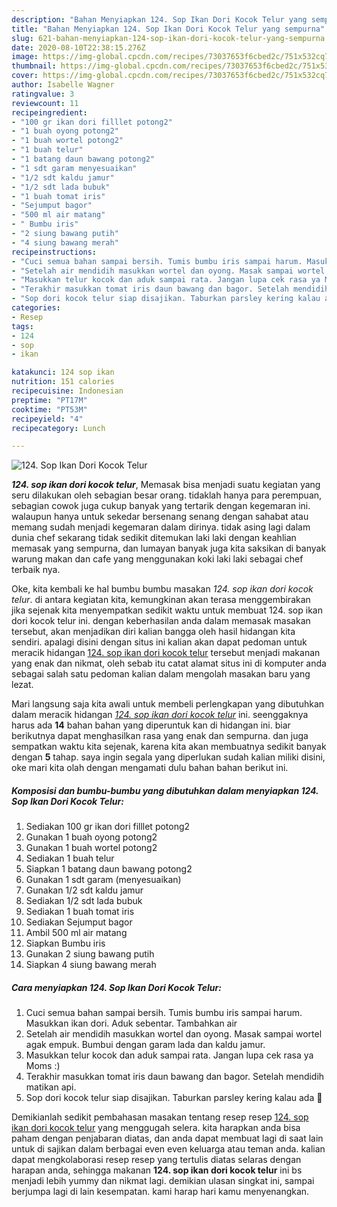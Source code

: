 ```yaml
---
description: "Bahan Menyiapkan 124. Sop Ikan Dori Kocok Telur yang sempurna"
title: "Bahan Menyiapkan 124. Sop Ikan Dori Kocok Telur yang sempurna"
slug: 621-bahan-menyiapkan-124-sop-ikan-dori-kocok-telur-yang-sempurna
date: 2020-08-10T22:38:15.276Z
image: https://img-global.cpcdn.com/recipes/73037653f6cbed2c/751x532cq70/124-sop-ikan-dori-kocok-telur-foto-resep-utama.jpg
thumbnail: https://img-global.cpcdn.com/recipes/73037653f6cbed2c/751x532cq70/124-sop-ikan-dori-kocok-telur-foto-resep-utama.jpg
cover: https://img-global.cpcdn.com/recipes/73037653f6cbed2c/751x532cq70/124-sop-ikan-dori-kocok-telur-foto-resep-utama.jpg
author: Isabelle Wagner
ratingvalue: 3
reviewcount: 11
recipeingredient:
- "100 gr ikan dori filllet potong2"
- "1 buah oyong potong2"
- "1 buah wortel potong2"
- "1 buah telur"
- "1 batang daun bawang potong2"
- "1 sdt garam menyesuaikan"
- "1/2 sdt kaldu jamur"
- "1/2 sdt lada bubuk"
- "1 buah tomat iris"
- "Sejumput bagor"
- "500 ml air matang"
- " Bumbu iris"
- "2 siung bawang putih"
- "4 siung bawang merah"
recipeinstructions:
- "Cuci semua bahan sampai bersih. Tumis bumbu iris sampai harum. Masukkan ikan dori. Aduk sebentar. Tambahkan air"
- "Setelah air mendidih masukkan wortel dan oyong. Masak sampai wortel agak empuk. Bumbui dengan garam lada dan kaldu jamur."
- "Masukkan telur kocok dan aduk sampai rata. Jangan lupa cek rasa ya Moms :)"
- "Terakhir masukkan tomat iris daun bawang dan bagor. Setelah mendidih matikan api."
- "Sop dori kocok telur siap disajikan. Taburkan parsley kering kalau ada 🥰"
categories:
- Resep
tags:
- 124
- sop
- ikan

katakunci: 124 sop ikan 
nutrition: 151 calories
recipecuisine: Indonesian
preptime: "PT17M"
cooktime: "PT53M"
recipeyield: "4"
recipecategory: Lunch

---
```



![124. Sop Ikan Dori Kocok Telur](https://img-global.cpcdn.com/recipes/73037653f6cbed2c/751x532cq70/124-sop-ikan-dori-kocok-telur-foto-resep-utama.jpg)

<b><i>124. sop ikan dori kocok telur</i></b>, Memasak bisa menjadi suatu kegiatan yang seru dilakukan oleh sebagian besar orang. tidaklah hanya para perempuan, sebagian cowok juga cukup banyak yang tertarik dengan kegemaran ini. walaupun hanya untuk sekedar bersenang senang dengan sahabat atau memang sudah menjadi kegemaran dalam dirinya. tidak asing lagi dalam dunia chef sekarang tidak sedikit ditemukan laki laki dengan keahlian memasak yang sempurna, dan lumayan banyak juga kita saksikan di banyak warung makan dan cafe yang menggunakan koki laki laki sebagai chef terbaik nya.

Oke, kita kembali ke hal bumbu bumbu masakan <i>124. sop ikan dori kocok telur</i>. di antara kegiatan kita, kemungkinan akan terasa menggembirakan jika sejenak kita menyempatkan sedikit waktu untuk membuat 124. sop ikan dori kocok telur ini. dengan keberhasilan anda dalam memasak masakan tersebut, akan menjadikan diri kalian bangga oleh hasil hidangan kita sendiri. apalagi disini dengan situs ini kalian akan dapat pedoman untuk meracik hidangan <u>124. sop ikan dori kocok telur</u> tersebut menjadi makanan yang enak dan nikmat, oleh sebab itu catat alamat situs ini di komputer anda sebagai salah satu pedoman kalian dalam mengolah masakan baru yang lezat.




Mari langsung saja kita awali untuk membeli perlengkapan yang dibutuhkan dalam meracik hidangan <u><i>124. sop ikan dori kocok telur</i></u> ini. seenggaknya harus ada <b>14</b> bahan bahan yang diperuntuk kan di hidangan ini. biar berikutnya dapat menghasilkan rasa yang enak dan sempurna. dan juga sempatkan waktu kita sejenak, karena kita akan membuatnya sedikit banyak dengan <b>5</b> tahap. saya ingin segala yang diperlukan sudah kalian miliki disini, oke mari kita olah dengan mengamati dulu bahan bahan berikut ini.

<!--inarticleads1-->

##### Komposisi dan bumbu-bumbu yang dibutuhkan dalam menyiapkan 124. Sop Ikan Dori Kocok Telur:

1. Sediakan 100 gr ikan dori filllet potong2
1. Gunakan 1 buah oyong potong2
1. Gunakan 1 buah wortel potong2
1. Sediakan 1 buah telur
1. Siapkan 1 batang daun bawang potong2
1. Gunakan 1 sdt garam (menyesuaikan)
1. Gunakan 1/2 sdt kaldu jamur
1. Sediakan 1/2 sdt lada bubuk
1. Sediakan 1 buah tomat iris
1. Sediakan Sejumput bagor
1. Ambil 500 ml air matang
1. Siapkan  Bumbu iris
1. Gunakan 2 siung bawang putih
1. Siapkan 4 siung bawang merah




<!--inarticleads2-->

##### Cara menyiapkan 124. Sop Ikan Dori Kocok Telur:

1. Cuci semua bahan sampai bersih. Tumis bumbu iris sampai harum. Masukkan ikan dori. Aduk sebentar. Tambahkan air
1. Setelah air mendidih masukkan wortel dan oyong. Masak sampai wortel agak empuk. Bumbui dengan garam lada dan kaldu jamur.
1. Masukkan telur kocok dan aduk sampai rata. Jangan lupa cek rasa ya Moms :)
1. Terakhir masukkan tomat iris daun bawang dan bagor. Setelah mendidih matikan api.
1. Sop dori kocok telur siap disajikan. Taburkan parsley kering kalau ada 🥰




Demikianlah sedikit pembahasan masakan tentang resep resep <u>124. sop ikan dori kocok telur</u> yang menggugah selera. kita harapkan anda bisa paham dengan penjabaran diatas, dan anda dapat membuat lagi di saat lain untuk di sajikan dalam berbagai even even keluarga atau teman anda. kalian dapat mengkolaborasi resep resep yang tertulis diatas selaras dengan harapan anda, sehingga makanan <b>124. sop ikan dori kocok telur</b> ini bs menjadi lebih yummy dan nikmat lagi. demikian ulasan singkat ini, sampai berjumpa lagi di lain kesempatan. kami harap hari kamu menyenangkan.
